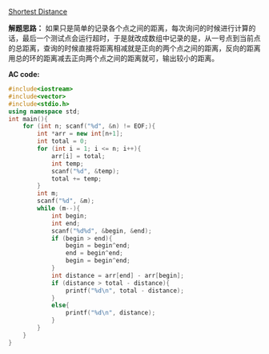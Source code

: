 [Shortest Distance](https://www.patest.cn/contests/pat-a-practise/1046)


**解题思路：**
如果只是简单的记录各个点之间的距离，每次询问的时候进行计算的话，最后一个测试点会运行超时，于是就改成数组中记录的是，从一号点到当前点的总距离，查询的时候直接将距离相减就是正向的两个点之间的距离，反向的距离用总的环的距离减去正向两个点之间的距离就可，输出较小的距离。

**AC code:**

``` c++
#include<iostream>
#include<vector>
#include<stdio.h>
using namespace std;
int main(){
    for (int n; scanf("%d", &n) != EOF;){
        int *arr = new int[n+1];
        int total = 0;
        for (int i = 1; i <= n; i++){
            arr[i] = total;
            int temp;
            scanf("%d", &temp);
            total += temp;
        }
        int m;
        scanf("%d", &m);
        while (m--){
            int begin;
            int end;
            scanf("%d%d", &begin, &end);
            if (begin > end){
                begin = begin^end;
                end = begin^end;
                begin = begin^end;
            }
            int distance = arr[end] - arr[begin];
            if (distance > total - distance){
                printf("%d\n", total - distance);
            }
            else{
                printf("%d\n", distance);
            }
        }
    }
}
```